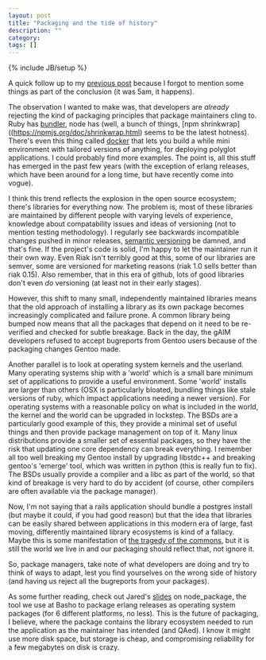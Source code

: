 ```yaml
---
layout: post
title: "Packaging and the tide of history"
description: ""
category: 
tags: []
---
```

{% include JB/setup %}

A quick follow up to my
[previous post](http://vagabond.github.io/2013/06/21/z_packagers-dont-know-best/)
because I forgot to mention some things as part of the conclusion (it was 5am,
it happens).

The observation I wanted to make was, that developers are *already* rejecting
the kind of packaging principles that package maintainers cling to. Ruby has
[bundler](http://gembundler.com/), node has (well, a bunch of things, [npm
shrinkwrap]((https://npmjs.org/doc/shrinkwrap.html) seems to be the
latest hotness). There's even this thing called [docker](http://www.docker.io/)
that lets you build a while mini environment with tailored versions of anything,
for deploying polyglot applications. I could probably find more examples. The
point is, all this stuff has emerged in the past few years (with the exception
of erlang releases, which have been around for a long time, but have recently
come into vogue).

I think this trend reflects the explosion in the open source ecosystem; there's
libraries for everything now. The problem is, most of these libraries are
maintained by different people with varying levels of experience, knowledge
about compatability issues and ideas of versioning (not to mention testing
methodology). I regularly see backwards incompatible changes pushed in minor
releases, [semantic versioning](http://semver.org) be damned, and that's fine.
If the project's code is solid, I'm happy to let the maintainer run it their
own way. Even Riak isn't terribly good at this, some of our libraries are
semver, some are versioned for marketing reasons (riak 1.0 sells better than
riak 0.15). Also remember, that in this era of github, lots of good libraries
don't even *do* versioning (at least not in their early stages).

However, this shift to many small, independently maintained libraries means that
the old approach of installing a library as its own package becomes increasingly
complicated and failure prone. A common library being bumped now means that all
the packages that depend on it need to be re-verified and checked for subtle
breakage. Back in the day, the gAIM developers refused to accept bugreports from
Gentoo users because of the packaging changes Gentoo made.

Another parallel is to look at operating system kernels and the userland. Many
operating systems ship with a 'world' which is a small bare minimum set of
applications to provide a useful environment. Some 'world' installs are larger
than others (OSX is particularly bloated, bundling things like stale versions of
ruby, which impact applications needing a newer version). For operating systems
with a reasonable policy on what is included in the world, the kernel and the
world can be upgraded in lockstep. The BSDs are a particularly good example of
this, they provide a minimal set of useful things and then provide package
management on top of it. Many linux distributions provide a smaller set of
essential packages, so they have the risk that updating one core dependency can
break everything. I remember all too well breaking my Gentoo install by
upgrading libstdc++ and breaking gentoo's 'emerge' tool, which was written in
python (this is really fun to fix). The BSDs usually provide a compiler and a
libc as part of the world, so that kind of breakage is very hard to do by
accident (of course, other compilers are often available via the package
manager).

Now, I'm not saying that a rails application should bundle a postgres install
(but maybe it could, if you had good reason) but that the idea that libraries
can be easily shared between applications in this modern era of large, fast
moving, differently maintained library ecosystems is kind of a fallacy. Maybe
this is some manifestation of [the tragedy of the
commons](http://en.wikipedia.org/wiki/Tragedy_of_the_commons), but it is still
the world we live in and our packaging should reflect that, not ignore it.

So, package managers, take note of what developers are doing and try to think of
ways to adapt, lest you find yourselves on the wrong side of history (and having
us reject all the bugreports from your packages).

As some further reading, check out Jared's
[slides](https://speakerdeck.com/jaredmorrow/packaging-erlang-applications)
on node_package, the tool we use at Basho to package erlang releases as
operating system packages (for 6 different platforms, no less). This is the
future of packaging, I believe, where the package contains the library ecosystem
needed to run the application as the maintainer has intended (and QAed). I know
it might use more disk space, but storage is cheap, and compromising reliability
for a few megabytes on disk is crazy.
